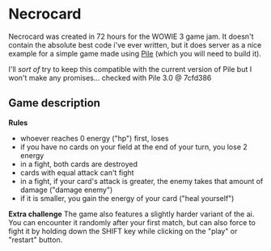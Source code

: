 # Necrocard

Necrocard was created in 72 hours for the WOWIE 3 game jam. It doesn't contain the absolute best code i've ever written,
but it does server as a nice example for a simple game made using [Pile](https://github.com/EinScott/Pile) (which you will need to build it).

I'll *sort of* try to keep this compatible with the current version of Pile but I won't make any promises... checked with Pile 3.0 @ 7cfd386

## Game description

**Rules**
- whoever reaches 0 energy ("hp") first, loses
- if you have no cards on your field at the end of your turn, you lose 2 energy
- in a fight, both cards are destroyed
- cards with equal attack can't fight
- in a fight, if your card's attack is greater, the enemy takes that amount of damage ("damage enemy")
- if it is smaller, you gain the energy of your card ("heal yourself")

**Extra challenge**
The game also features a slightly harder variant of the ai. You can encounter it randomly after your first match, but can also force to fight it by holding down the SHIFT key while clicking on the "play" or "restart" button.